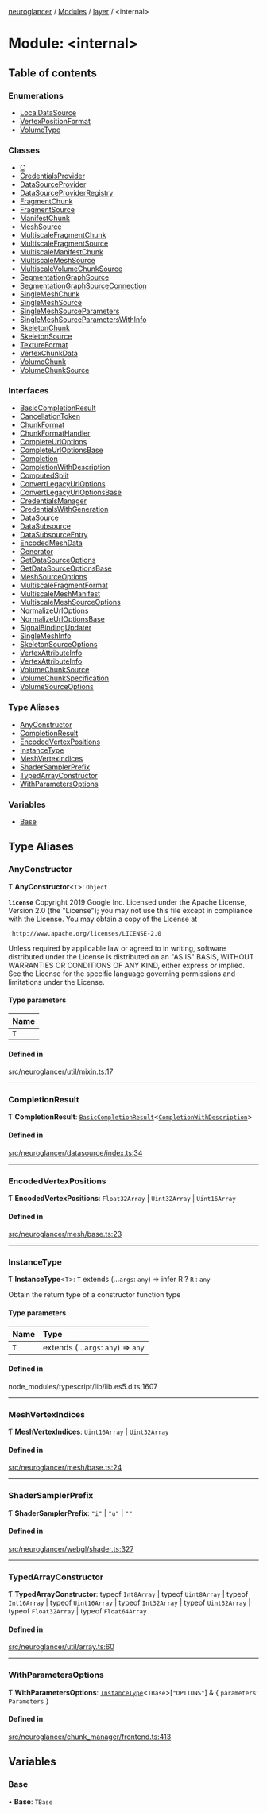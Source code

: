[neuroglancer](../README.md) / [Modules](../modules.md) / [layer](layer.md) / <internal\>

# Module: <internal\>

## Table of contents

### Enumerations

- [LocalDataSource](../enums/layer._internal_.LocalDataSource.md)
- [VertexPositionFormat](../enums/layer._internal_.VertexPositionFormat.md)
- [VolumeType](../enums/layer._internal_.VolumeType.md)

### Classes

- [C](../classes/layer._internal_.C.md)
- [CredentialsProvider](../classes/layer._internal_.CredentialsProvider.md)
- [DataSourceProvider](../classes/layer._internal_.DataSourceProvider.md)
- [DataSourceProviderRegistry](../classes/layer._internal_.DataSourceProviderRegistry.md)
- [FragmentChunk](../classes/layer._internal_.FragmentChunk.md)
- [FragmentSource](../classes/layer._internal_.FragmentSource.md)
- [ManifestChunk](../classes/layer._internal_.ManifestChunk.md)
- [MeshSource](../classes/layer._internal_.MeshSource.md)
- [MultiscaleFragmentChunk](../classes/layer._internal_.MultiscaleFragmentChunk.md)
- [MultiscaleFragmentSource](../classes/layer._internal_.MultiscaleFragmentSource.md)
- [MultiscaleManifestChunk](../classes/layer._internal_.MultiscaleManifestChunk.md)
- [MultiscaleMeshSource](../classes/layer._internal_.MultiscaleMeshSource.md)
- [MultiscaleVolumeChunkSource](../classes/layer._internal_.MultiscaleVolumeChunkSource.md)
- [SegmentationGraphSource](../classes/layer._internal_.SegmentationGraphSource.md)
- [SegmentationGraphSourceConnection](../classes/layer._internal_.SegmentationGraphSourceConnection.md)
- [SingleMeshChunk](../classes/layer._internal_.SingleMeshChunk.md)
- [SingleMeshSource](../classes/layer._internal_.SingleMeshSource.md)
- [SingleMeshSourceParameters](../classes/layer._internal_.SingleMeshSourceParameters.md)
- [SingleMeshSourceParametersWithInfo](../classes/layer._internal_.SingleMeshSourceParametersWithInfo.md)
- [SkeletonChunk](../classes/layer._internal_.SkeletonChunk.md)
- [SkeletonSource](../classes/layer._internal_.SkeletonSource.md)
- [TextureFormat](../classes/layer._internal_.TextureFormat.md)
- [VertexChunkData](../classes/layer._internal_.VertexChunkData.md)
- [VolumeChunk](../classes/layer._internal_.VolumeChunk.md)
- [VolumeChunkSource](../classes/layer._internal_.VolumeChunkSource.md)

### Interfaces

- [BasicCompletionResult](../interfaces/layer._internal_.BasicCompletionResult.md)
- [CancellationToken](../interfaces/layer._internal_.CancellationToken.md)
- [ChunkFormat](../interfaces/layer._internal_.ChunkFormat.md)
- [ChunkFormatHandler](../interfaces/layer._internal_.ChunkFormatHandler.md)
- [CompleteUrlOptions](../interfaces/layer._internal_.CompleteUrlOptions.md)
- [CompleteUrlOptionsBase](../interfaces/layer._internal_.CompleteUrlOptionsBase.md)
- [Completion](../interfaces/layer._internal_.Completion.md)
- [CompletionWithDescription](../interfaces/layer._internal_.CompletionWithDescription.md)
- [ComputedSplit](../interfaces/layer._internal_.ComputedSplit.md)
- [ConvertLegacyUrlOptions](../interfaces/layer._internal_.ConvertLegacyUrlOptions.md)
- [ConvertLegacyUrlOptionsBase](../interfaces/layer._internal_.ConvertLegacyUrlOptionsBase.md)
- [CredentialsManager](../interfaces/layer._internal_.CredentialsManager.md)
- [CredentialsWithGeneration](../interfaces/layer._internal_.CredentialsWithGeneration.md)
- [DataSource](../interfaces/layer._internal_.DataSource.md)
- [DataSubsource](../interfaces/layer._internal_.DataSubsource.md)
- [DataSubsourceEntry](../interfaces/layer._internal_.DataSubsourceEntry.md)
- [EncodedMeshData](../interfaces/layer._internal_.EncodedMeshData.md)
- [Generator](../interfaces/layer._internal_.Generator.md)
- [GetDataSourceOptions](../interfaces/layer._internal_.GetDataSourceOptions.md)
- [GetDataSourceOptionsBase](../interfaces/layer._internal_.GetDataSourceOptionsBase.md)
- [MeshSourceOptions](../interfaces/layer._internal_.MeshSourceOptions.md)
- [MultiscaleFragmentFormat](../interfaces/layer._internal_.MultiscaleFragmentFormat.md)
- [MultiscaleMeshManifest](../interfaces/layer._internal_.MultiscaleMeshManifest.md)
- [MultiscaleMeshSourceOptions](../interfaces/layer._internal_.MultiscaleMeshSourceOptions.md)
- [NormalizeUrlOptions](../interfaces/layer._internal_.NormalizeUrlOptions.md)
- [NormalizeUrlOptionsBase](../interfaces/layer._internal_.NormalizeUrlOptionsBase.md)
- [SignalBindingUpdater](../interfaces/layer._internal_.SignalBindingUpdater.md)
- [SingleMeshInfo](../interfaces/layer._internal_.SingleMeshInfo.md)
- [SkeletonSourceOptions](../interfaces/layer._internal_.SkeletonSourceOptions.md)
- [VertexAttributeInfo](../interfaces/layer._internal_.VertexAttributeInfo.md)
- [VertexAttributeInfo](../interfaces/layer._internal_.VertexAttributeInfo-1.md)
- [VolumeChunkSource](../interfaces/layer._internal_.VolumeChunkSource-1.md)
- [VolumeChunkSpecification](../interfaces/layer._internal_.VolumeChunkSpecification.md)
- [VolumeSourceOptions](../interfaces/layer._internal_.VolumeSourceOptions.md)

### Type Aliases

- [AnyConstructor](layer._internal_.md#anyconstructor)
- [CompletionResult](layer._internal_.md#completionresult)
- [EncodedVertexPositions](layer._internal_.md#encodedvertexpositions)
- [InstanceType](layer._internal_.md#instancetype)
- [MeshVertexIndices](layer._internal_.md#meshvertexindices)
- [ShaderSamplerPrefix](layer._internal_.md#shadersamplerprefix)
- [TypedArrayConstructor](layer._internal_.md#typedarrayconstructor)
- [WithParametersOptions](layer._internal_.md#withparametersoptions)

### Variables

- [Base](layer._internal_.md#base)

## Type Aliases

### AnyConstructor

Ƭ **AnyConstructor**<`T`\>: `Object`

**`license`**
Copyright 2019 Google Inc.
Licensed under the Apache License, Version 2.0 (the "License");
you may not use this file except in compliance with the License.
You may obtain a copy of the License at

     http://www.apache.org/licenses/LICENSE-2.0

Unless required by applicable law or agreed to in writing, software
distributed under the License is distributed on an "AS IS" BASIS,
WITHOUT WARRANTIES OR CONDITIONS OF ANY KIND, either express or implied.
See the License for the specific language governing permissions and
limitations under the License.

#### Type parameters

| Name |
| :------ |
| `T` |

#### Defined in

[src/neuroglancer/util/mixin.ts:17](https://github.com/ActiveBrainAtlas2/neuroglancer/blob/540617bc/src/neuroglancer/util/mixin.ts#L17)

___

### CompletionResult

Ƭ **CompletionResult**: [`BasicCompletionResult`](../interfaces/layer._internal_.BasicCompletionResult.md)<[`CompletionWithDescription`](../interfaces/layer._internal_.CompletionWithDescription.md)\>

#### Defined in

[src/neuroglancer/datasource/index.ts:34](https://github.com/ActiveBrainAtlas2/neuroglancer/blob/540617bc/src/neuroglancer/datasource/index.ts#L34)

___

### EncodedVertexPositions

Ƭ **EncodedVertexPositions**: `Float32Array` \| `Uint32Array` \| `Uint16Array`

#### Defined in

[src/neuroglancer/mesh/base.ts:23](https://github.com/ActiveBrainAtlas2/neuroglancer/blob/540617bc/src/neuroglancer/mesh/base.ts#L23)

___

### InstanceType

Ƭ **InstanceType**<`T`\>: `T` extends (...`args`: `any`) => infer R ? `R` : `any`

Obtain the return type of a constructor function type

#### Type parameters

| Name | Type |
| :------ | :------ |
| `T` | extends (...`args`: `any`) => `any` |

#### Defined in

node_modules/typescript/lib/lib.es5.d.ts:1607

___

### MeshVertexIndices

Ƭ **MeshVertexIndices**: `Uint16Array` \| `Uint32Array`

#### Defined in

[src/neuroglancer/mesh/base.ts:24](https://github.com/ActiveBrainAtlas2/neuroglancer/blob/540617bc/src/neuroglancer/mesh/base.ts#L24)

___

### ShaderSamplerPrefix

Ƭ **ShaderSamplerPrefix**: ``"i"`` \| ``"u"`` \| ``""``

#### Defined in

[src/neuroglancer/webgl/shader.ts:327](https://github.com/ActiveBrainAtlas2/neuroglancer/blob/540617bc/src/neuroglancer/webgl/shader.ts#L327)

___

### TypedArrayConstructor

Ƭ **TypedArrayConstructor**: typeof `Int8Array` \| typeof `Uint8Array` \| typeof `Int16Array` \| typeof `Uint16Array` \| typeof `Int32Array` \| typeof `Uint32Array` \| typeof `Float32Array` \| typeof `Float64Array`

#### Defined in

[src/neuroglancer/util/array.ts:60](https://github.com/ActiveBrainAtlas2/neuroglancer/blob/540617bc/src/neuroglancer/util/array.ts#L60)

___

### WithParametersOptions

Ƭ **WithParametersOptions**: [`InstanceType`](layer._internal_.md#instancetype)<`TBase`\>[``"OPTIONS"``] & { `parameters`: `Parameters`  }

#### Defined in

[src/neuroglancer/chunk_manager/frontend.ts:413](https://github.com/ActiveBrainAtlas2/neuroglancer/blob/540617bc/src/neuroglancer/chunk_manager/frontend.ts#L413)

## Variables

### Base

• **Base**: `TBase`
